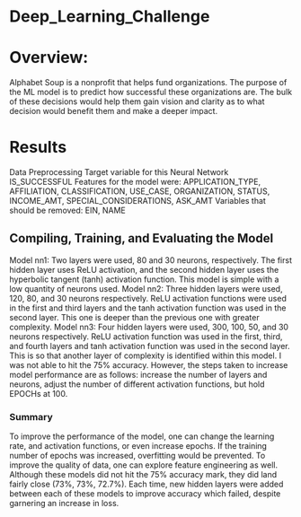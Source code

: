 <h1>Deep_Learning_Challenge</h1>

<h1> Overview:</h1>
<p1>
Alphabet Soup is a nonprofit that helps fund organizations. The purpose of the ML model is to predict how successful these organizations are. The bulk of these decisions would help them gain vision and clarity as to what decision would benefit them and make a deeper impact. 
</p1>
<h1> Results </h1>
<bullet>Data Preprocessing </bullet>
  <bullet1> Target variable for this Neural Network IS_SUCCESSFUL </bullet1>
  <bullet2> Features for the model were: APPLICATION_TYPE, AFFILIATION, CLASSIFICATION, USE_CASE, ORGANIZATION, STATUS, INCOME_AMT, SPECIAL_CONSIDERATIONS, ASK_AMT </bullet2>
  <bullet3> Variables that should be removed: EIN, NAME </bullet3>
<h2> Compiling, Training, and Evaluating the Model </h2>
  <p1> Model nn1: Two layers were used, 80 and 30 neurons, respectively. The first hidden layer uses ReLU activation, and the second hidden layer uses the hyperbolic tangent (tanh) activation function. This model is simple with a low quantity of neurons used. </p1> 
  <p2> Model nn2: Three hidden layers were used, 120, 80, and 30 neurons respectively. ReLU activation functions were used in the first and third layers and the tanh activation function was used in the second layer. This one is deeper than the previous one with greater complexity. </p2>
  <p3> Model nn3: Four hidden layers were used, 300, 100, 50, and 30 neurons respectively. ReLU activation function was used in the first, third, and fourth layers and tanh activation function was used in the second layer. This is so that another layer of complexity is identified within this model. </p3>
  <bullet> I was not able to hit the 75% accuracy. However, the steps taken to increase model performance are as follows: increase the number of layers and neurons, adjust the number of different activation functions, but hold EPOCHs at 100. 
  </bullet>
<h3> Summary</h3>
<p1> To improve the performance of the model, one can change the learning rate, and activation functions, or even increase epochs. If the training number of epochs was increased, overfitting would be prevented. To improve the quality of data, one can explore feature engineering as well. Although these models did not hit the 75% accuracy mark, they did land fairly close (73%, 73%, 72.7%). Each time, new hidden layers were added between each of these models to improve accuracy which failed, despite garnering an increase in loss. </p1>

